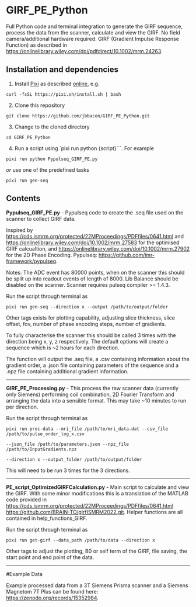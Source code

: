 # GIRF_PE_Python
Full Python code and terminal integration to generate the GIRF sequence, process the data from the scanner, calculate and view the GIRF. No field camera/additional hardware required.
GIRF (Gradient Impulse Response Function) as described in https://onlinelibrary.wiley.com/doi/pdfdirect/10.1002/mrm.24263.

## Installation and dependencies
1. Install [Pixi](https://pixi.sh) as described [online](https://pixi.sh/latest/), e.g.

```
curl -fsSL https://pixi.sh/install.sh | bash
```

2. Clone this repository
```
git clone https://github.com/jbbacon/GIRF_PE_Python.git
```

3. Change to the cloned directory
```
cd GIRF_PE_Python
```

4. Run a script using `pixi run python {script}```. For example
```
pixi run python Pypulseq_GIRF_PE.py
```
_or_ use one of the predefined tasks
```
pixi run gen-seq
```

## Contents
**Pypulseq_GIRF_PE.py** - Pypulseq code to create the .seq file used on the scanner to collect GIRF data. 

Inspired by https://cds.ismrm.org/protected/22MProceedings/PDFfiles/0641.html and https://onlinelibrary.wiley.com/doi/10.1002/mrm.27583 for the optimised GIRF calcualtion, and https://onlinelibrary.wiley.com/doi/10.1002/mrm.27902 for the 2D Phase Encoding. Pypulseq: https://github.com/imr-framework/pypulseq.

Notes: The ADC event has 80000 points, when on the scanner this should be split up into readout events of length of 8000. Lib Balance should be disabled on the scanner. Scanner requires pulseq compiler >= 1.4.3. 

Run the script through terminal as
```
pixi run gen-seq --direction x --output /path/to/output/folder
```

Other tags exists for plotting capability, adjusting slice thickness, slice offset, fov, number of phase encoding steps, number of gradients. 

To fully characterise the scanner this should be called 3 times with the direction being x, y, z respectively. The default options will create a sequence which is ~2 hours for each direction.

The function will output the .seq file, a .csv containing information about the gradient order, a .json file containing parameters of the sequence and a .npz file containing additional gradient information.

---

**GIRF_PE_Processing.py** - This process the raw scanner data (currently only Siemens) performing coil combination, 2D Fourier Transform and arranging the data into a sensible format. This may take ~10 minutes to run per direction.

Run the script through terminal as
```
pixi run proc-data --mri_file /path/to/mri_data.dat --csv_file /path/to/pulse_order_log_x.csv

--json_file /path/to/parameters.json --npz_file /path/to/InputGradients.npz

--direction x --output_folder /path/to/output/folder
```

This will need to be run 3 times for the 3 directions.

---

**PE_script_OptimizedGIRFCalculation.py** - Main script to calculate and view the GIRF. With some minor modifications this is a translation of the MATLAB code provided in https://cds.ismrm.org/protected/22MProceedings/PDFfiles/0641.html https://github.com/BRAIN-TO/girfISMRM2022.git. Helper functions are all contained in help_functions_GIRF.

Run the script through terminal as
```
pixi run get-girf --data_path /path/to/data --direction x
```
Other tags to adjust the plotting, B0 or self term of the GIRF, file saving, the start point and end point of the data.

---

#Example Data 

Example processed data from a 3T Siemens Prisma scanner and a Siemens Magnetom 7T Plus can be found here: https://zenodo.org/records/15352984. 
